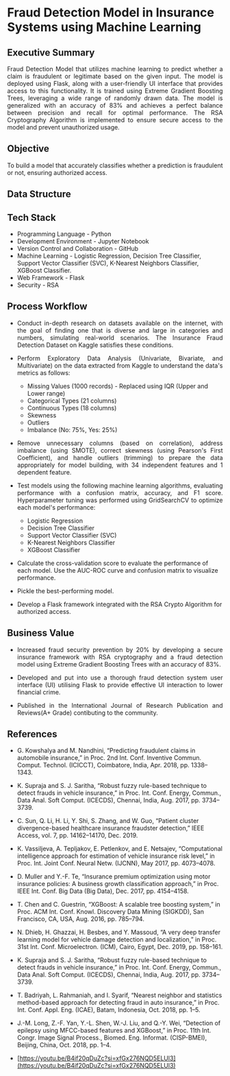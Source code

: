 # Fraud Detection Model in Insurance Systems using Machine Learning

<h2 align="left">Executive Summary</h2>

<p align="justify"> Fraud Detection Model that utilizes machine learning to predict whether a claim is fraudulent or legitimate based on the given input. The model is deployed using Flask, along with a user-friendly UI interface that provides access to this functionality. It is trained using Extreme Gradient Boosting Trees, leveraging a wide range of randomly drawn data. The model is generalized with an accuracy of 83% and achieves a perfect balance between precision and recall for optimal performance. The RSA Cryptography Algorithm is implemented to ensure secure access to the model and prevent unauthorized usage. </p>

<h2 align = "left">Objective</h2>

<p align="justify"> To build a model that accurately classifies whether a prediction is fraudulent or not, ensuring authorized access.</p>

<h2 align = "left">Data Structure</h2>


<h2 align="left">Tech Stack</h2>

- Programming Language - Python
- Development Environment - Jupyter Notebook
- Version Control and Collaboration - GitHub
- Machine Learning - Logistic Regression, Decision Tree Classifier, Support Vector Classifier (SVC), K-Nearest Neighbors Classifier, XGBoost Classifier.
- Web Framework - Flask
- Security - RSA
  
<h2 align="left">Process Workflow</h2>

- <p align="justify">Conduct in-depth research on datasets available on the internet, with the goal of finding one that is diverse and large in categories and numbers, simulating real-world scenarios. The Insurance Fraud Detection Dataset on Kaggle satisfies these conditions.</p>

- <p align="justify">Perform Exploratory Data Analysis (Univariate, Bivariate, and Multivariate) on the data extracted from Kaggle to understand the data's metrics as follows:</p>

  - Missing Values (1000 records) - Replaced using IQR (Upper and Lower range)
  - Categorical Types (21 columns)
  - Continuous Types (18 columns)
  - Skewness
  - Outliers
  - Imbalance (No: 75%, Yes: 25%)

- <p align="justify">Remove unnecessary columns (based on correlation), address imbalance (using SMOTE), correct skewness (using Pearson's First Coefficient), and handle outliers (trimming) to prepare the data appropriately for model building, with 34 independent features and 1 dependent feature.</p>

- <p align="justify">Test models using the following machine learning algorithms, evaluating performance with a confusion matrix, accuracy, and F1 score. Hyperparameter tuning was performed using GridSearchCV to optimize each model's performance:</p>

  - Logistic Regression
  - Decision Tree Classifier
  - Support Vector Classifier (SVC)
  - K-Nearest Neighbors Classifier
  - XGBoost Classifier

- Calculate the cross-validation score to evaluate the performance of each model. Use the AUC-ROC curve and confusion matrix to visualize performance.

- Pickle the best-performing model.

- Develop a Flask framework integrated with the RSA Crypto Algorithm for authorized access.

<h2 align="left">Business Value</h2>

- <p align="justify"> Increased fraud security prevention by 20% by developing a secure insurance framework with RSA cryptography and  a  fraud detection model using Extreme Gradient Boosting Trees with an accuracy of 83%.</p>

- <p align="justify"> Developed and put into use a thorough fraud detection system user interface (UI) utilising Flask to provide  effective UI interaction to lower financial crime.</p>

- <p align="justify"> Published in the International Journal of Research Publication and Reviews(A+ Grade) contibuting to the community. </p>

<h2 align="left">References</h2>

- G. Kowshalya and M. Nandhini, “Predicting fraudulent claims in automobile insurance,” in Proc. 2nd Int. Conf. Inventive Commun. Comput. Technol. (ICICCT), Coimbatore, India, Apr. 2018, pp. 1338–1343.

- K. Supraja and S. J. Saritha, “Robust fuzzy rule-based technique to detect frauds in vehicle insurance,” in Proc. Int. Conf. Energy, Commun., Data Anal. Soft Comput. (ICECDS), Chennai, India, Aug. 2017, pp. 3734–3739.

- C. Sun, Q. Li, H. Li, Y. Shi, S. Zhang, and W. Guo, “Patient cluster divergence-based healthcare insurance fraudster detection,” IEEE Access, vol. 7, pp. 14162–14170, Dec. 2019.

- K. Vassiljeva, A. Tepljakov, E. Petlenkov, and E. Netsajev, “Computational intelligence approach for estimation of vehicle insurance risk level,” in Proc. Int. Joint Conf. Neural Netw. (IJCNN), May 2017, pp. 4073–4078.

- D. Muller and Y.-F. Te, “Insurance premium optimization using motor insurance policies: A business growth classification approach,” in Proc. IEEE Int. Conf. Big Data (Big Data), Dec. 2017, pp. 4154–4158.

- T. Chen and C. Guestrin, “XGBoost: A scalable tree boosting system,” in Proc. ACM Int. Conf. Knowl. Discovery Data Mining (SIGKDD), San Francisco, CA, USA, Aug. 2016, pp. 785–794.

- N. Dhieb, H. Ghazzai, H. Besbes, and Y. Massoud, “A very deep transfer learning model for vehicle damage detection and localization,” in Proc. 31st Int. Conf. Microelectron. (ICM), Cairo, Egypt, Dec. 2019, pp. 158–161.

- K. Supraja and S. J. Saritha, “Robust fuzzy rule-based technique to detect frauds in vehicle insurance,” in Proc. Int. Conf. Energy, Commun., Data Anal. Soft Comput. (ICECDS), Chennai, India, Aug. 2017, pp. 3734–3739.

- T. Badriyah, L. Rahmaniah, and I. Syarif, “Nearest neighbor and statistics method-based approach for detecting fraud in auto insurance,” in Proc. Int. Conf. Appl. Eng. (ICAE), Batam, Indonesia, Oct. 2018, pp. 1–5.

- J.-M. Long, Z.-F. Yan, Y.-L. Shen, W.-J. Liu, and Q.-Y. Wei, “Detection of epilepsy using MFCC-based features and XGBoost,” in Proc. 11th Int. Congr. Image Signal Process., Biomed. Eng. Informat. (CISP-BMEI), Beijing, China, Oct. 2018, pp. 1–4.

- [https://youtu.be/B4if20qDuZc?si=xfGx276NQD5ELUl3](https://youtu.be/B4if20qDuZc?si=xfGx276NQD5ELUl3)


